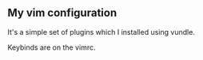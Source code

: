 ## My vim configuration

It's a simple set of plugins which I installed using vundle.

Keybinds are on the vimrc.
